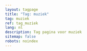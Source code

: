 ```yaml
---
layout: tagpage
title: "Tag: muziek"
tag: muziek
ref: tag_muziek
lang: nl
description: Tag pagina voor muziek
sitemap: false
robots: noindex
---
```

